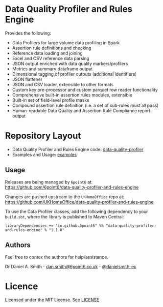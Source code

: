 # Data Quality Profiler and Rules Engine

Provides the following:

* Data Profilers for large volume data profiling in Spark
* Assertion rule definitions and checking
* Reference data loading and joining
* Excel and CSV reference data parsing
* JSON output enriched with data quality markers/profilers
* Metrics and summary dataframe output
* Dimensional tagging of profiler outputs (additional identifiers)
* JSON flattener
* JSON and CSV loader, extensible to other formats
* Custom key pre-processor and custom parquet row reader functionality
* Comprehensive built-in assertion rules modules, extensible
* Built-in set of field-level profile masks
* Compound assertion rule definition (i.e. a set of sub-rules must all pass)
* Human-readable Data Quality and Assertion Rule Compliance report output


# Repository Layout

* Data Quality Profiler and Rules Engine code: [data-quality-profiler](data-quality-profiler)
* Examples and Usage: [examples](examples)


## Usage

Releases are being managed by `6point6` at: https://github.com/6point6/data-quality-profiler-and-rules-engine

Changes are pushed upstream to the `UKHomeOffice` repo at: https://github.com/UKHomeOffice/data-quality-profiler-and-rules-engine


To use the Data Profiler classes, add the following dependency to your `build.sbt`, where the library is published to Maven Central:

    libraryDependencies += "io.github.6point6" %% "data-quality-profiler-and-rules-engine" % "1.1.0"


## Authors

Feel free to contex the authors for help/assistance.

Dr Daniel A. Smith - [dan.smith@6point6.co.uk](mailto:dan.smith@6point6.co.uk) - [@danielsmith-eu](https://github.com/danielsmith-eu)


# Licence

Licensed under the MIT License. See [LICENSE](LICENSE)
